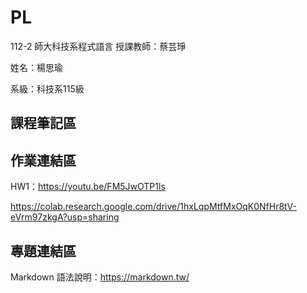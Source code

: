 # PL
112-2 師大科技系程式語言
授課教師：蔡芸琤

姓名：楊思瑜

系級：科技系115級

## 課程筆記區
## 作業連結區
HW1：https://youtu.be/FM5JwOTP1ls

https://colab.research.google.com/drive/1hxLqpMtfMxOqK0NfHr8tV-eVrm97zkgA?usp=sharing


## 專題連結區

Markdown 語法說明：https://markdown.tw/

